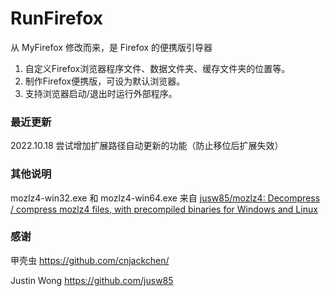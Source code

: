 # RunFirefox

从 MyFirefox 修改而来，是 Firefox 的便携版引导器

1. 自定义Firefox浏览器程序文件、数据文件夹、缓存文件夹的位置等。
2. 制作Firefox便携版，可设为默认浏览器。
3. 支持浏览器启动/退出时运行外部程序。

### 最近更新

2022.10.18 尝试增加扩展路径自动更新的功能（防止移位后扩展失效）

### 其他说明

mozlz4-win32.exe 和 mozlz4-win64.exe 来自 [jusw85/mozlz4: Decompress / compress mozlz4 files, with precompiled binaries for Windows and Linux](https://github.com/jusw85/mozlz4)

### 感谢

甲壳虫 https://github.com/cnjackchen/

Justin Wong https://github.com/jusw85
